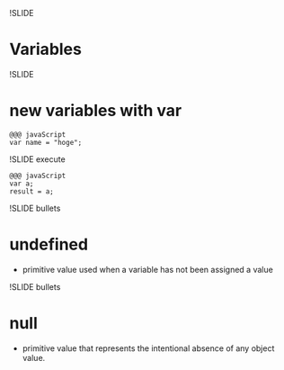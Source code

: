 !SLIDE
# Variables #

!SLIDE
# new variables with var #

	@@@ javaScript
	var name = "hoge";

!SLIDE execute

	@@@ javaScript
	var a;
	result = a;

!SLIDE bullets
# undefined #
* primitive value used when a variable has not been assigned a value

!SLIDE bullets
# null #
* primitive value that represents the intentional absence of any object value.


